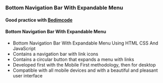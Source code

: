 ### Bottom Navigation Bar With Expandable Menu

#### Good practice with <a href="https://example.com" target="_blank">[Bedimcode](https://www.youtube.com/@Bedimcode)</a> 

#### Bottom Navigation Bar With Expandable Menu

* Bottom Navigation Bar With Expandable Menu Using HTML CSS And JavaScript
* Contains a navigation bar with link icons
* Contains a circular button that expands a menu with links
* Developed first with the Mobile First methodology, then for desktop
* Compatible with all mobile devices and with a beautiful and pleasant user interface

